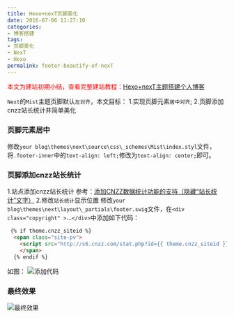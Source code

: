 ```yaml
---
title: Hexo+nexT页脚美化
date: 2016-07-06 11:27:10
categories: 
- 博客搭建
tags: 
- 页脚美化
- NexT
- Hexo
permalink: footer-beautify-of-nexT
---
```

<font color=#f00>本文为建站初期小结，查看完整建站教程：</font>[Hexo+nexT主题搭建个人博客](/2016/08/Hexo-nexT-build-personal-blog/)

``Next``的``Mist``主题页脚默认``左对齐``，本文目标：
1.实现页脚元素``居中对齐``;
2.页脚添加cnzz站长统计并简单美化
<!--more-->

### 页脚元素居中
修改``your blog\themes\next\source\css\_schemes\Mist\index.styl``文件，将``.footer-inner``中的``text-align: left;``修改为``text-align: center;``即可。

### 页脚添加cnzz站长统计
1.站点添加cnzz站长统计
参考：[添加CNZZ数据统计功能的支持（隐藏“站长统计”文字）](https://github.com/iissnan/hexo-theme-next/pull/712)
2.修改``站长统计``显示位置
修改``your blog\themes\next\layout\_partials\footer.swig``文件，在``<div class="copyright" >``...``</div>``中添加如下代码：
```html
 {% if theme.cnzz_siteid %}
  <span class="site-pv">
    <script src="http://s6.cnzz.com/stat.php?id={{ theme.cnzz_siteid }}&web_id={{ theme.cnzz_siteid }}" type="text/javascript"></script>
	</span>
  {% endif %}
```
如图：
![添加代码](http://o9w8f1xrl.bkt.clouddn.com/images/201607/01.jpg)

### 最终效果
![最终效果](http://o9w8f1xrl.bkt.clouddn.com/images/201607/02.jpg)
